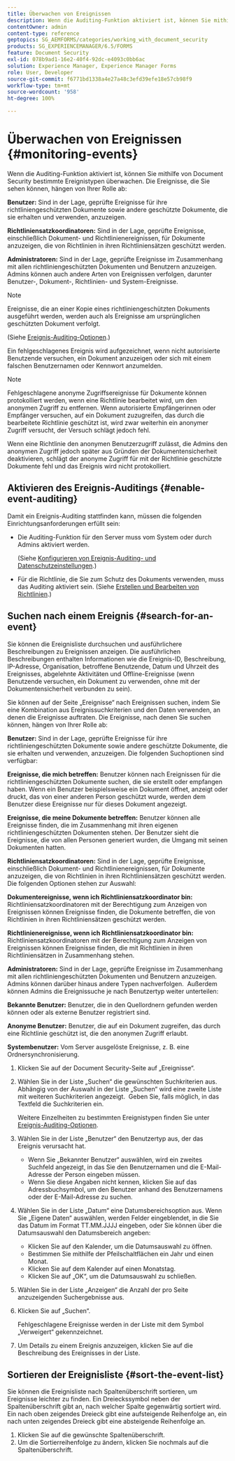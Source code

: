 ```yaml
---
title: Überwachen von Ereignissen
description: Wenn die Auditing-Funktion aktiviert ist, können Sie mithilfe von Document Security bestimmte Ereignistypen überwachen. Mithilfe von Document Security können Sie die Ereignisliste einfach durchsuchen und sortieren.
contentOwner: admin
content-type: reference
geptopics: SG_AEMFORMS/categories/working_with_document_security
products: SG_EXPERIENCEMANAGER/6.5/FORMS
feature: Document Security
exl-id: 078b9ad1-16e2-40f4-92dc-e4093c0bb6ac
solution: Experience Manager, Experience Manager Forms
role: User, Developer
source-git-commit: f6771bd1338a4e27a48c3efd39efe18e57cb98f9
workflow-type: tm+mt
source-wordcount: '958'
ht-degree: 100%

---
```


# Überwachen von Ereignissen {#monitoring-events}

Wenn die Auditing-Funktion aktiviert ist, können Sie mithilfe von Document Security bestimmte Ereignistypen überwachen. Die Ereignisse, die Sie sehen können, hängen von Ihrer Rolle ab:

**Benutzer:** Sind in der Lage, geprüfte Ereignisse für ihre richtliniengeschützten Dokumente sowie andere geschützte Dokumente, die sie erhalten und verwenden, anzuzeigen.

**Richtliniensatzkoordinatoren:** Sind in der Lage, geprüfte Ereignisse, einschließlich Dokument- und Richtlinienereignissen, für Dokumente anzuzeigen, die von Richtlinien in ihren Richtliniensätzen geschützt werden.

**Administratoren:** Sind in der Lage, geprüfte Ereignisse im Zusammenhang mit allen richtliniengeschützten Dokumenten und Benutzern anzuzeigen. Admins können auch andere Arten von Ereignissen verfolgen, darunter Benutzer-, Dokument-, Richtlinien- und System-Ereignisse.

>[!NOTE]
>
>Ereignisse, die an einer Kopie eines richtliniengeschützten Dokuments ausgeführt werden, werden auch als Ereignisse am ursprünglichen geschützten Dokument verfolgt.

(Siehe [Ereignis-Auditing-Optionen](/help/forms/using/admin-help/configuring-client-server-options.md#event-auditing-options).)

Ein fehlgeschlagenes Ereignis wird aufgezeichnet, wenn nicht autorisierte Benutzende versuchen, ein Dokument anzuzeigen oder sich mit einem falschen Benutzernamen oder Kennwort anzumelden.

>[!NOTE]
>
>Fehlgeschlagene anonyme Zugriffsereignisse für Dokumente können protokolliert werden, wenn eine Richtlinie bearbeitet wird, um den anonymen Zugriff zu entfernen. Wenn autorisierte Empfängerinnen oder Empfänger versuchen, auf ein Dokument zuzugreifen, das durch die bearbeitete Richtlinie geschützt ist, wird zwar weiterhin ein anonymer Zugriff versucht, der Versuch schlägt jedoch fehl.

Wenn eine Richtlinie den anonymen Benutzerzugriff zulässt, die Admins den anonymen Zugriff jedoch später aus Gründen der Dokumentensicherheit deaktivieren, schlägt der anonyme Zugriff für mit der Richtlinie geschützte Dokumente fehl und das Ereignis wird nicht protokolliert.

## Aktivieren des Ereignis-Auditings {#enable-event-auditing}

Damit ein Ereignis-Auditing stattfinden kann, müssen die folgenden Einrichtungsanforderungen erfüllt sein:

* Die Auditing-Funktion für den Server muss vom System oder durch Admins aktiviert werden.

  (Siehe [Konfigurieren von Ereignis-Auditing- und Datenschutzeinstellungen](/help/forms/using/admin-help/configuring-client-server-options.md#configuring-event-auditing-and-privacy-settings).)

* Für die Richtlinie, die Sie zum Schutz des Dokuments verwenden, muss das Auditing aktiviert sein. (Siehe [Erstellen und Bearbeiten von Richtlinien](/help/forms/using/admin-help/creating-policies.md#creating-and-editing-policies).)

## Suchen nach einem Ereignis {#search-for-an-event}

Sie können die Ereignisliste durchsuchen und ausführlichere Beschreibungen zu Ereignissen anzeigen. Die ausführlichen Beschreibungen enthalten Informationen wie die Ereignis-ID, Beschreibung, IP-Adresse, Organisation, betroffene Benutzende, Datum und Uhrzeit des Ereignisses, abgelehnte Aktivitäten und Offline-Ereignisse (wenn Benutzende versuchen, ein Dokument zu verwenden, ohne mit der Dokumentensicherheit verbunden zu sein).

Sie können auf der Seite „Ereignisse“ nach Ereignissen suchen, indem Sie eine Kombination aus Ereignissuchkriterien und den Daten verwenden, an denen die Ereignisse auftraten. Die Ereignisse, nach denen Sie suchen können, hängen von Ihrer Rolle ab:

**Benutzer:** Sind in der Lage, geprüfte Ereignisse für ihre richtliniengeschützten Dokumente sowie andere geschützte Dokumente, die sie erhalten und verwenden, anzuzeigen. Die folgenden Suchoptionen sind verfügbar:

**Ereignisse, die mich 
betreffen:** Benutzer können nach Ereignissen für die richtliniengeschützten Dokumente suchen, die sie erstellt oder empfangen haben. Wenn ein Benutzer beispielsweise ein Dokument öffnet, anzeigt oder druckt, das von einer anderen Person geschützt wurde, werden dem Benutzer diese Ereignisse nur für dieses Dokument angezeigt.

**Ereignisse, die meine Dokumente betreffen:** Benutzer können alle Ereignisse finden, die im Zusammenhang mit ihren eigenen richtliniengeschützten Dokumenten stehen. Der Benutzer sieht die Ereignisse, die von allen Personen generiert wurden, die Umgang mit seinen Dokumenten hatten.

**Richtliniensatzkoordinatoren:** Sind in der Lage, geprüfte Ereignisse, einschließlich Dokument- und Richtlinienereignissen, für Dokumente anzuzeigen, die von Richtlinien in ihren Richtliniensätzen geschützt werden. Die folgenden Optionen stehen zur Auswahl:  

**Dokumentereignisse,
wenn ich Richtliniensatzkoordinator bin:** Richtliniensatzkoordinatoren mit der Berechtigung zum Anzeigen von Ereignissen können Ereignisse finden, die Dokumente betreffen, die von Richtlinien in ihren Richtliniensätzen geschützt werden.

**Richtlinienereignisse, wenn ich Richtliniensatzkoordinator bin:** Richtliniensatzkoordinatoren mit der Berechtigung zum Anzeigen von Ereignissen können Ereignisse finden, die mit Richtlinien in ihren Richtliniensätzen in Zusammenhang stehen.

**Administratoren:** Sind in der Lage, geprüfte Ereignisse im Zusammenhang mit allen richtliniengeschützten Dokumenten und Benutzern anzuzeigen. Admins können darüber hinaus andere Typen nachverfolgen.  Außerdem können Admins die Ereignissuche je nach Benutzertyp weiter unterteilen:

**Bekannte Benutzer:** Benutzer, die in den Quellordnern gefunden werden können oder als externe Benutzer registriert sind.

**Anonyme Benutzer:** Benutzer, die auf ein Dokument zugreifen, das durch eine Richtlinie geschützt ist, die den anonymen Zugriff erlaubt.

**Systembenutzer:** Vom Server ausgelöste Ereignisse, z. B. eine Ordnersynchronisierung.

1. Klicken Sie auf der Document Security-Seite auf „Ereignisse“.
1. Wählen Sie in der Liste „Suchen“ die gewünschten Suchkriterien aus.  Abhängig von der Auswahl in der Liste „Suchen“ wird eine zweite Liste mit weiteren Suchkriterien angezeigt.  Geben Sie, falls möglich, in das Textfeld die Suchkriterien ein.

   Weitere Einzelheiten zu bestimmten Ereignistypen finden Sie unter [Ereignis-Auditing-Optionen](/help/forms/using/admin-help/configuring-client-server-options.md#event-auditing-options).

1. Wählen Sie in der Liste „Benutzer“ den Benutzertyp aus, der das Ereignis verursacht hat.

   * Wenn Sie „Bekannter Benutzer“ auswählen, wird ein zweites Suchfeld angezeigt, in das Sie den Benutzernamen und die E-Mail-Adresse der Person eingeben müssen.
   * Wenn Sie diese Angaben nicht kennen, klicken Sie auf das Adressbuchsymbol, um den Benutzer anhand des Benutzernamens oder der E-Mail-Adresse zu suchen.

1. Wählen Sie in der Liste „Datum“ eine Datumsbereichsoption aus. Wenn Sie „Eigene Daten“ auswählen, werden Felder eingeblendet, in die Sie das Datum im Format TT.MM.JJJJ eingeben, oder Sie können über die Datumsauswahl den Datumsbereich angeben:

   * Klicken Sie auf den Kalender, um die Datumsauswahl zu öffnen.
   * Bestimmen Sie mithilfe der Pfeilschaltflächen ein Jahr und einen Monat.
   * Klicken Sie auf dem Kalender auf einen Monatstag.
   * Klicken Sie auf „OK“, um die Datumsauswahl zu schließen.

1. Wählen Sie in der Liste „Anzeigen“ die Anzahl der pro Seite anzuzeigenden Suchergebnisse aus.
1. Klicken Sie auf „Suchen“.

   Fehlgeschlagene Ereignisse werden in der Liste mit dem Symbol „Verweigert“ gekennzeichnet.

1. Um Details zu einem Ereignis anzuzeigen, klicken Sie auf die Beschreibung des Ereignisses in der Liste.

## Sortieren der Ereignisliste {#sort-the-event-list}

Sie können die Ereignisliste nach Spaltenüberschrift sortieren, um Ereignisse leichter zu finden. Ein Dreieckssymbol neben der Spaltenüberschrift gibt an, nach welcher Spalte gegenwärtig sortiert wird. Ein nach oben zeigendes Dreieck gibt eine aufsteigende Reihenfolge an, ein nach unten zeigendes Dreieck gibt eine absteigende Reihenfolge an.

1. Klicken Sie auf die gewünschte Spaltenüberschrift.
1. Um die Sortierreihenfolge zu ändern, klicken Sie nochmals auf die Spaltenüberschrift.
